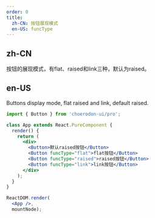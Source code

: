 ```yaml
---
order: 0
title:
  zh-CN: 按钮展现模式
  en-US: funcType
---
```


## zh-CN

按钮的展现模式，有flat、raised和link三种，默认为raised。


## en-US

Buttons display mode, flat raised and link, default raised.


````jsx
import { Button } from 'choerodon-ui/pro';

class App extends React.PureComponent {
  render() {
    return (
      <div>
        <Button>默认raised按钮</Button>
        <Button funcType="flat">flat按钮</Button>
        <Button funcType="raised">raised按钮</Button>
        <Button funcType="link">link按钮</Button>
      </div>
    );
  }
}

ReactDOM.render(
  <App />,
  mountNode);

````
